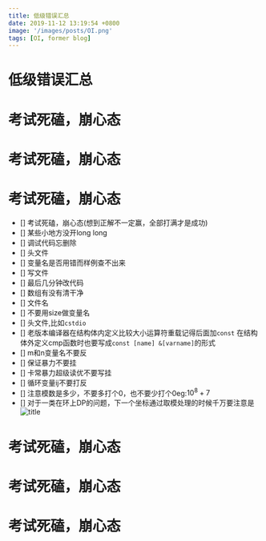 ```yaml
---
title: 低级错误汇总
date: 2019-11-12 13:19:54 +0800
image: '/images/posts/OI.png'
tags: [OI, former blog]
---
```


# 低级错误汇总
# 考试死磕，崩心态
# 考试死磕，崩心态
# 考试死磕，崩心态
- [] 考试死磕，崩心态(想到正解不一定赢，全部打满才是成功)
- [] 某些小地方没开long long
- [] 调试代码忘删除
- [] 头文件
- [] 变量名是否用错而样例查不出来
- [] 写文件
- [] 最后几分钟改代码
- [] 数组有没有清干净
- [] 文件名
- [] 不要用size做变量名
- [] 头文件,比如`cstdio`
- [] 老版本编译器在结构体内定义比较大小运算符重载记得后面加`const` 在结构体外定义cmp函数时也要写成`const [name] &[varname]`的形式
- [] m和n变量名不要反
- [] 保证暴力不要挂
- [] 卡常暴力超级读优不要写挂
- [] 循环变量ij不要打反
- [] 注意模数是多少，不要多打个0，也不要少打个0eg:$10^8+7$
- [] 对于一类在环上DP的问题，下一个坐标通过取模处理的时候千万要注意是![title](https://cdn.risingentropy.top/images/posts/db243bdab64417d4300004c.png)

# 考试死磕，崩心态
# 考试死磕，崩心态
# 考试死磕，崩心态